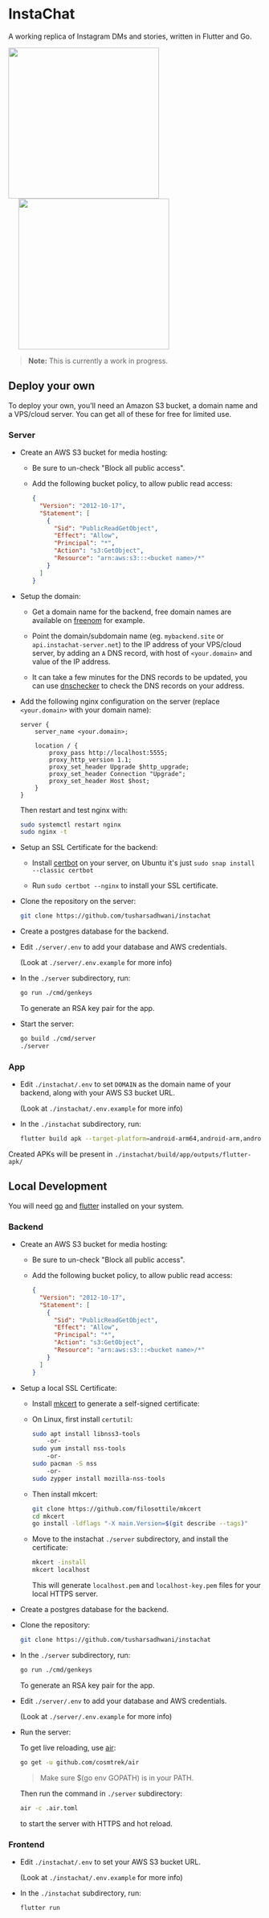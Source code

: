 # InstaChat

A working replica of Instagram DMs and stories, written in Flutter and Go.

<img src="https://user-images.githubusercontent.com/43412083/105750515-d9ca0680-5f6a-11eb-8681-0451f21fd935.png" width="300" > <img src="https://user-images.githubusercontent.com/43412083/105750622-fbc38900-5f6a-11eb-884b-71de91ed4f2b.png" width="300" hspace="20">

> **Note:** This is currently a work in progress.

## Deploy your own

To deploy your own, you'll need an Amazon S3 bucket, a domain name and a VPS/cloud server. You can get all of these for free for limited use.

### Server

- Create an AWS S3 bucket for media hosting:

  - Be sure to un-check "Block all public access".

  - Add the following bucket policy, to allow public read access:

    ```json
    {
      "Version": "2012-10-17",
      "Statement": [
        {
          "Sid": "PublicReadGetObject",
          "Effect": "Allow",
          "Principal": "*",
          "Action": "s3:GetObject",
          "Resource": "arn:aws:s3:::<bucket name>/*"
        }
      ]
    }
    ```

- Setup the domain:

  - Get a domain name for the backend, free domain names are available on [freenom](https://freenom.com) for example.

  - Point the domain/subdomain name (eg. `mybackend.site` or `api.instachat-server.net`) to the IP address of your VPS/cloud server, by adding an `A` DNS record, with host of `<your.domain>` and value of the IP address.

  - It can take a few minutes for the DNS records to be updated, you can use [dnschecker](https://dnschecker.org) to check the DNS records on your address.

- Add the following nginx configuration on the server (replace `<your.domain>` with your domain name):

  ```nginx
  server {
      server_name <your.domain>;

      location / {
          proxy_pass http://localhost:5555;
          proxy_http_version 1.1;
          proxy_set_header Upgrade $http_upgrade;
          proxy_set_header Connection "Upgrade";
          proxy_set_header Host $host;
      }
  }
  ```

  Then restart and test nginx with:

  ```bash
  sudo systemctl restart nginx
  sudo nginx -t
  ```

- Setup an SSL Certificate for the backend:

  - Install [certbot](https://certbot.eff.org/instructions) on your server, on Ubuntu it's just `sudo snap install --classic certbot`

  - Run `sudo certbot --nginx` to install your SSL certificate.

- Clone the repository on the server:

  ```bash
  git clone https://github.com/tusharsadhwani/instachat
  ```

- Create a postgres database for the backend.

- Edit `./server/.env` to add your database and AWS credentials.

  (Look at `./server/.env.example` for more info)

- In the `./server` subdirectory, run:

  ```bash
  go run ./cmd/genkeys
  ```

  To generate an RSA key pair for the app.

- Start the server:

  ```bash
  go build ./cmd/server
  ./server
  ```

### App

- Edit `./instachat/.env` to set `DOMAIN` as the domain name of your backend, along with your AWS S3 bucket URL.

  (Look at `./instachat/.env.example` for more info)

- In the `./instachat` subdirectory, run:

  ```bash
  flutter build apk --target-platform=android-arm64,android-arm,android-x64 --split-per-abi
  ```

Created APKs will be present in `./instachat/build/app/outputs/flutter-apk/`

## Local Development

You will need [go](https://golang.org) and [flutter](https://flutter.dev) installed on your system.

### Backend

- Create an AWS S3 bucket for media hosting:

  - Be sure to un-check "Block all public access".

  - Add the following bucket policy, to allow public read access:

    ```json
    {
      "Version": "2012-10-17",
      "Statement": [
        {
          "Sid": "PublicReadGetObject",
          "Effect": "Allow",
          "Principal": "*",
          "Action": "s3:GetObject",
          "Resource": "arn:aws:s3:::<bucket name>/*"
        }
      ]
    }
    ```

- Setup a local SSL Certificate:

  - Install [mkcert](https://github.com/filosottile/mkcert) to generate a self-signed certificate:

  - On Linux, first install `certutil`:

    ```bash
    sudo apt install libnss3-tools
        -or-
    sudo yum install nss-tools
        -or-
    sudo pacman -S nss
        -or-
    sudo zypper install mozilla-nss-tools
    ```

  - Then install mkcert:

    ```bash
    git clone https://github.com/filosottile/mkcert
    cd mkcert
    go install -ldflags "-X main.Version=$(git describe --tags)"
    ```

  - Move to the instachat `./server` subdirectory, and install the certificate:

    ```bash
    mkcert -install
    mkcert localhost
    ```

    This will generate `localhost.pem` and `localhost-key.pem` files for your local HTTPS server.

- Create a postgres database for the backend.

- Clone the repository:

  ```bash
  git clone https://github.com/tusharsadhwani/instachat
  ```

- In the `./server` subdirectory, run:

  ```bash
  go run ./cmd/genkeys
  ```

  To generate an RSA key pair for the app.

- Edit `./server/.env` to add your database and AWS credentials.

  (Look at `./server/.env.example` for more info)

- Run the server:

  To get live reloading, use [air](https://github.com/cosmtrek/air):

  ```bash
  go get -u github.com/cosmtrek/air
  ```

  > Make sure $(go env GOPATH) is in your PATH.

  Then run the command in `./server` subdirectory:

  ```bash
  air -c .air.toml
  ```

  to start the server with HTTPS and hot reload.

### Frontend

- Edit `./instachat/.env` to set your AWS S3 bucket URL.

  (Look at `./instachat/.env.example` for more info)

- In the `./instachat` subdirectory, run:

  ```bash
  flutter run
  ```
